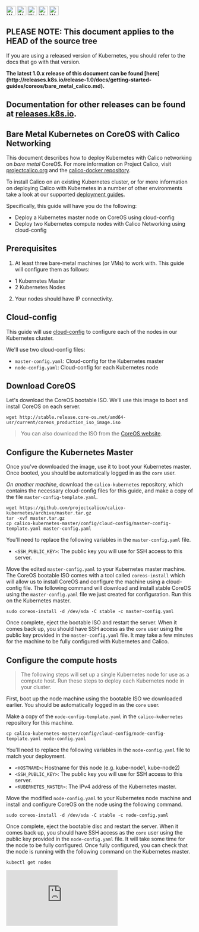 <!-- BEGIN MUNGE: UNVERSIONED_WARNING -->

<!-- BEGIN STRIP_FOR_RELEASE -->

<img src="http://kubernetes.io/img/warning.png" alt="WARNING"
     width="25" height="25">
<img src="http://kubernetes.io/img/warning.png" alt="WARNING"
     width="25" height="25">
<img src="http://kubernetes.io/img/warning.png" alt="WARNING"
     width="25" height="25">
<img src="http://kubernetes.io/img/warning.png" alt="WARNING"
     width="25" height="25">
<img src="http://kubernetes.io/img/warning.png" alt="WARNING"
     width="25" height="25">

<h2>PLEASE NOTE: This document applies to the HEAD of the source tree</h2>

If you are using a released version of Kubernetes, you should
refer to the docs that go with that version.

<strong>
The latest 1.0.x release of this document can be found
[here](http://releases.k8s.io/release-1.0/docs/getting-started-guides/coreos/bare_metal_calico.md).

Documentation for other releases can be found at
[releases.k8s.io](http://releases.k8s.io).
</strong>
--

<!-- END STRIP_FOR_RELEASE -->

<!-- END MUNGE: UNVERSIONED_WARNING -->

Bare Metal Kubernetes on CoreOS with Calico Networking
------------------------------------------
This document describes how to deploy Kubernetes with Calico networking on _bare metal_ CoreOS. For more information on Project Calico, visit [projectcalico.org](http://projectcalico.org) and the [calico-docker repository](https://github.com/projectcalico/calico-docker).

To install Calico on an existing Kubernetes cluster, or for more information on deploying Calico with Kubernetes in a number of other environments take a look at our supported [deployment guides](https://github.com/projectcalico/calico-docker/tree/master/docs/kubernetes).

Specifically, this guide will have you do the following:
- Deploy a Kubernetes master node on CoreOS using cloud-config
- Deploy two Kubernetes compute nodes with Calico Networking using cloud-config

## Prerequisites

1. At least three bare-metal machines (or VMs) to work with. This guide will configure them as follows:
  - 1 Kubernetes Master
  - 2 Kubernetes Nodes
2. Your nodes should have IP connectivity.

## Cloud-config

This guide will use [cloud-config](https://coreos.com/docs/cluster-management/setup/cloudinit-cloud-config/) to configure each of the nodes in our Kubernetes cluster.

We'll use two cloud-config files:
- `master-config.yaml`: Cloud-config for the Kubernetes master
- `node-config.yaml`: Cloud-config for each Kubernetes node

## Download CoreOS

Let's download the CoreOS bootable ISO.  We'll use this image to boot and install CoreOS on each server.

```
wget http://stable.release.core-os.net/amd64-usr/current/coreos_production_iso_image.iso
```

> You can also download the ISO from the [CoreOS website](https://coreos.com/docs/running-coreos/platforms/iso/).

## Configure the Kubernetes Master

Once you've downloaded the image, use it to boot your Kubernetes master.  Once booted, you should be automatically logged in as the `core` user.

*On another machine*, download the `calico-kubernetes` repository, which contains the necessary cloud-config files for this guide, and make a copy of the file `master-config-template.yaml`.

```
wget https://github.com/projectcalico/calico-kubernetes/archive/master.tar.gz
tar -xvf master.tar.gz
cp calico-kubernetes-master/config/cloud-config/master-config-template.yaml master-config.yaml
```

You'll need to replace the following variables in the `master-config.yaml` file.
- `<SSH_PUBLIC_KEY>`: The public key you will use for SSH access to this server.

Move the edited `master-config.yaml` to your Kubernetes master machine.  The CoreOS bootable ISO comes with a tool called `coreos-install` which will allow us to install CoreOS and configure the machine using a cloud-config file.  The following command will download and install stable CoreOS using the `master-config.yaml` file we just created for configuration.  Run this on the Kubernetes master.

```
sudo coreos-install -d /dev/sda -C stable -c master-config.yaml
```

Once complete, eject the bootable ISO and restart the server.  When it comes back up, you should have SSH access as the `core` user using the public key provided in the `master-config.yaml` file.  It may take a few minutes for the machine to be fully configured with Kubernetes and Calico.

## Configure the compute hosts

>The following steps will set up a single Kubernetes node for use as a compute host.  Run these steps to deploy each Kubernetes node in your cluster.

First, boot up the node machine using the bootable ISO we downloaded earlier.  You should be automatically logged in as the `core` user.

Make a copy of the `node-config-template.yaml` in the `calico-kubernetes` repository for this machine.

```
cp calico-kubernetes-master/config/cloud-config/node-config-template.yaml node-config.yaml
```

You'll need to replace the following variables in the `node-config.yaml` file to match your deployment.
- `<HOSTNAME>`: Hostname for this node (e.g. kube-node1, kube-node2)
- `<SSH_PUBLIC_KEY>`: The public key you will use for SSH access to this server.
- `<KUBERNETES_MASTER>`: The IPv4 address of the Kubernetes master.

Move the modified `node-config.yaml` to your Kubernetes node machine and install and configure CoreOS on the node using the following command.

```
sudo coreos-install -d /dev/sda -C stable -c node-config.yaml
```

Once complete, eject the bootable disc and restart the server.  When it comes back up, you should have SSH access as the `core` user using the public key provided in the `node-config.yaml` file.  It will take some time for the node to be fully configured.  Once fully configured, you can check that the node is running with the following command on the Kubernetes master.

```
kubectl get nodes
```

<!-- BEGIN MUNGE: GENERATED_ANALYTICS -->
[![Analytics](https://kubernetes-site.appspot.com/UA-36037335-10/GitHub/docs/getting-started-guides/coreos/bare_metal_calico.md?pixel)]()
<!-- END MUNGE: GENERATED_ANALYTICS -->
